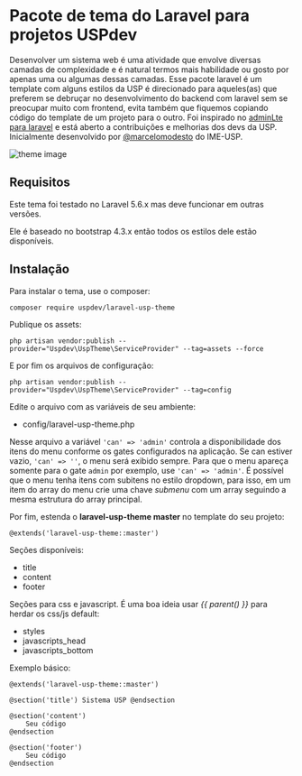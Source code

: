 # Pacote de tema do Laravel para projetos USPdev

Desenvolver um sistema web é uma atividade que envolve diversas camadas
de complexidade e é natural termos mais habilidade ou gosto por apenas
uma ou algumas dessas camadas.
Esse pacote laravel é um template com alguns estilos da USP
é direcionado para aqueles(as) que preferem se debruçar
no desenvolvimento do backend com laravel sem se preocupar muito
com frontend, evita também que fiquemos copiando código do template
de um projeto para o outro. Foi inspirado no [adminLte para laravel](https://github.com/jeroennoten/Laravel-AdminLTE)
e está aberto a contribuições e melhorias dos devs da USP.
Inicialmente desenvolvido por [@marcelomodesto](https://github.com/marcelomodesto) do IME-USP.

![theme image](https://raw.githubusercontent.com/uspdev/laravel-usp-theme/master/docs/example.png)


## Requisitos

Este tema foi testado no Laravel 5.6.x mas deve funcionar em outras versões.

Ele é baseado no bootstrap 4.3.x então todos os estilos dele estão disponíveis.


## Instalação

Para instalar o tema, use o composer:

    composer require uspdev/laravel-usp-theme

Publique os assets:

    php artisan vendor:publish --provider="Uspdev\UspTheme\ServiceProvider" --tag=assets --force

E por fim os arquivos de configuração:

    php artisan vendor:publish --provider="Uspdev\UspTheme\ServiceProvider" --tag=config

Edite o arquivo com as variáveis de seu ambiente:

 - config/laravel-usp-theme.php

 Nesse arquivo a variável ```'can' => 'admin'``` controla a disponibilidade dos itens do menu conforme os gates configurados na aplicação. Se can estiver vazio, ```'can' => ''```, o menu será exibido sempre. Para que o menu apareça somente para o gate ```admin``` por exemplo, use ```'can' => 'admin'```. É possível que o menu tenha itens com subitens no estilo dropdown, para isso, em um item do array do menu crie uma chave *submenu* com um array seguindo a mesma estrutura do array principal.

Por fim, estenda o **laravel-usp-theme master** no template do seu projeto:

    @extends('laravel-usp-theme::master')

Seções disponíveis:

 - title
 - content
 - footer

Seções para css e javascript. É uma boa ideia usar
*{{ parent() }}* para herdar os css/js default:

 - styles
 - javascripts_head
 - javascripts_bottom

Exemplo básico:

    @extends('laravel-usp-theme::master')

    @section('title') Sistema USP @endsection

    @section('content')
        Seu código
    @endsection

    @section('footer')
        Seu código
    @endsection
